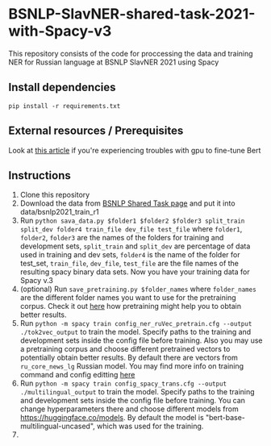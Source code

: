 # BSNLP-SlavNER-shared-task-2021-with-Spacy-v3
This repository consists of the code for proccessing the data and training NER for Russian language at BSNLP SlavNER 2021 using Spacy

## Install dependencies
`pip install -r requirements.txt`

## External resources / Prerequisites
Look at [this article](https://towardsdatascience.com/how-to-fine-tune-bert-transformer-with-spacy-3-6a90bfe57647) if you're experiencing troubles with gpu to fine-tune Bert 

## Instructions
1. Clone this repository
2. Download the data from [BSNLP Shared Task page](http://bsnlp.cs.helsinki.fi/shared-task.html) and put it into data/bsnlp2021_train_r1
3. Run `python sava_data.py $folder1 $folder2 $folder3 split_train split_dev folder4 train_file dev_file test_file`  where `folder1`, `folder2`, `folder3` are the names of the folders for training and development sets, `split_train` and `split_dev` are percentage of data used in training and dev sets, `folder4` is the name of the folder for test_set, `train_file`, `dev_file`, `test_file` are the file names of the resulting spacy binary data sets. Now you have your training data for Spacy v.3
4. (optional) Run `save_pretraining.py $folder_names` where `folder_names` are the different folder names you want to use for the pretraining corpus. Check it out [here](https://spacy.io/usage/embeddings-transformers#pretraining-details) how pretraining might help you to obtain better results.
5. Run `python -m spacy train config_ner_ruVec_pretrain.cfg --output ./tok2vec_output` to train the model. Specify paths to the training and development sets inside the config file before training. Also you may use a pretraining corpus and choose different pretrained vectors to potentially obtain better results. By default there are vectors from `ru_core_news_lg` Russian model. You may find more info on training command and config editting [here](https://spacy.io/usage/training#quickstart)
6. Run `python -m spacy train config_spacy_trans.cfg --output ./multilingual_output` to train the model. Specify paths to the training and development sets inside the config file before training. You can change hyperparameters there and choose different models from https://huggingface.co/models. By default the model is "bert-base-multilingual-uncased", which was used for the training.
7. 


